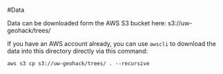 #Data

Data can be downloaded form the AWS S3 bucket here: s3://uw-geohack/trees/

If you have an AWS account already, you can use `awscli` to download the data into this directory directly via this command:

```
aws s3 cp s3://uw-geohack/trees/ . --recursive
```